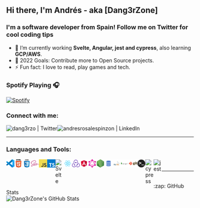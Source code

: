 ## Hi there, I'm Andrés - aka [Dang3rZone]

### I'm a software developer from Spain! Follow me on Twitter for cool coding tips

- 🌱 I’m currently working **Svelte, Angular, jest and cypress**, also learning **GCP/AWS**.
- 🥅 2022 Goals: Contribute more to Open Source projects.
- ⚡ Fun fact: I love to read, play games and tech.

### Spotify Playing 🎧

[![Spotify](https://novatorem-two-eta.vercel.app/api/spotify)](https://open.spotify.com/user/andr3ignacio)

### Connect with me:

[<img align="left" alt="dang3rzo | Twitter" src="https://img.shields.io/badge/Twitter-1DA1F2?style=for-the-badge&logo=twitter&logoColor=white"/>][twitter]
[<img align="left" alt="andresrosalespinzon | LinkedIn" src="https://img.shields.io/badge/LinkedIn-0077B5?style=for-the-badge&logo=linkedin&logoColor=white"/>][linkedin]

<br />

---

### Languages and Tools:

<img align="left" alt="Visual Studio Code" width="22px" src="https://raw.githubusercontent.com/github/explore/80688e429a7d4ef2fca1e82350fe8e3517d3494d/topics/visual-studio-code/visual-studio-code.png" />
<img align="left" alt="HTML5" width="22px" src="https://raw.githubusercontent.com/github/explore/80688e429a7d4ef2fca1e82350fe8e3517d3494d/topics/html/html.png" />
<img align="left" alt="CSS3" width="22px" src="https://raw.githubusercontent.com/github/explore/80688e429a7d4ef2fca1e82350fe8e3517d3494d/topics/css/css.png" />
<img align="left" alt="Sass" width="22px" src="https://raw.githubusercontent.com/github/explore/80688e429a7d4ef2fca1e82350fe8e3517d3494d/topics/sass/sass.png" />
<img align="left" alt="JavaScript" width="22px" src="https://raw.githubusercontent.com/github/explore/80688e429a7d4ef2fca1e82350fe8e3517d3494d/topics/javascript/javascript.png" />
<img align="left" alt="TypeScript" width="22px" src="https://raw.githubusercontent.com/github/explore/80688e429a7d4ef2fca1e82350fe8e3517d3494d/topics/typescript/typescript.png" />
<img align="left" alt="Svelte" width="22px" src="https://upload.wikimedia.org/wikipedia/commons/thumb/1/1b/Svelte_Logo.svg/1200px-Svelte_Logo.svg.png" />
<img align="left" alt="React" width="22px" src="https://raw.githubusercontent.com/github/explore/80688e429a7d4ef2fca1e82350fe8e3517d3494d/topics/react/react.png" />
<img align="left" alt="Redux" width="22px" src="https://raw.githubusercontent.com/github/explore/80688e429a7d4ef2fca1e82350fe8e3517d3494d/topics/redux/redux.png" />
<img align="left" alt="Angular" width="22px" src="https://raw.githubusercontent.com/github/explore/80688e429a7d4ef2fca1e82350fe8e3517d3494d/topics/angular/angular.png" />
<img align="left" alt="GraphQL" width="22px" src="https://raw.githubusercontent.com/github/explore/80688e429a7d4ef2fca1e82350fe8e3517d3494d/topics/graphql/graphql.png" />
<img align="left" alt="Node.js" width="22px" src="https://raw.githubusercontent.com/github/explore/80688e429a7d4ef2fca1e82350fe8e3517d3494d/topics/nodejs/nodejs.png" />
<img align="left" alt="SQL" width="22px" src="https://raw.githubusercontent.com/github/explore/80688e429a7d4ef2fca1e82350fe8e3517d3494d/topics/sql/sql.png" />
<img align="left" alt="MySQL" width="22px" src="https://raw.githubusercontent.com/github/explore/80688e429a7d4ef2fca1e82350fe8e3517d3494d/topics/mysql/mysql.png" />
<img align="left" alt="MongoDB" width="22px" src="https://raw.githubusercontent.com/github/explore/80688e429a7d4ef2fca1e82350fe8e3517d3494d/topics/mongodb/mongodb.png" />
<img align="left" alt="Git" width="22px" src="https://raw.githubusercontent.com/github/explore/80688e429a7d4ef2fca1e82350fe8e3517d3494d/topics/git/git.png" />
<img align="left" alt="Terminal" width="22px" src="https://raw.githubusercontent.com/github/explore/80688e429a7d4ef2fca1e82350fe8e3517d3494d/topics/terminal/terminal.png" />
<img align="left" alt="cypress" width="22px" src="https://raw.githubusercontent.com/simple-icons/simple-icons/6e46ec1fc23b60c8fd0d2f2ff46db82e16dbd75f/icons/cypress.svg" />
<img align="left" alt="jest" width="22px" src="https://www.vectorlogo.zone/logos/jestjsio/jestjsio-icon.svg" />
<br />

---

<br />
<!-- 
  <summary>:zap: Recent GitHub Activity</summary>
  <!--START_SECTION:activity-->
  <!--END_SECTION:activity-->



<summary>:zap: GitHub Stats</summary>

<img align="left" alt="Dang3rZone's GitHub Stats" src="https://github-stats-dang3rzone.vercel.app/api?username=Dang3rZone&show_icons=true&hide_border=true" />



[twitter]: https://twitter.com/dang3rzo
[linkedin]: https://linkedin.com/in/andresignaciorosales/
